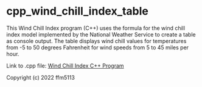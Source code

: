 # cpp_wind_chill_index_table
This Wind Chill Index program (C++) uses the formula for the wind chill index model implemented by the National Weather Service to create a table as console output. The table displays wind chill values for temperatures from -5 to 50 degrees Fahrenheit for wind speeds from 5 to 45 miles per hour. 

Link to .cpp file: <a href="https://github.com/ffm5113/cpp_wind_chill_index_table/blob/main/WindChill-Index.cpp">Wind Chill Index C++ Program</a>

Copyright (c) 2022 ffm5113
